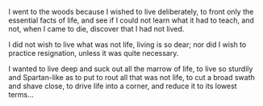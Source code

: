 I went to the woods because I wished to live deliberately, to front only
the essential facts of life, and see if I could not learn what it had to
teach, and not, when I came to die, discover that I had not lived.

I did not wish to live what was not life, living is so dear; nor did I wish
to practice resignation, unless it was quite necessary.

I wanted to live deep and suck out all the marrow of life, to live so
sturdily and Spartan-like as to put to rout all that was not life, to cut a
broad swath and shave close, to drive life into a corner, and reduce it to
its lowest terms...